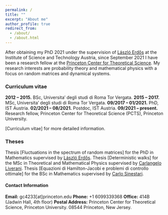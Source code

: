 ```yaml
---
permalink: /
title: ""
excerpt: "About me"
author_profile: true
redirect_from: 
  - /about/
  - /about.html
---
```


After obtaining my PhD 2021 under the supervision of [László Erdős](https://ist.ac.at/en/research/erdoes-group/) at the Institute of Science and Technology Austria, since September 2021 I have been a research fellow at the [Princeton Center for Theoretical Science](https://pcts.princeton.edu). My research interests are probability theory and mathematical physics with a focus on random matrices and dynamical systems.



### **Curriculum vitae**

**2012 – 2015.** BSc, Universita’ degli studi di Roma Tor Vergata.
**2015 – 2017.** MSc, Universita’ degli studi di Roma Tor Vergata.
**09/2017 – 01/2021.** PhD, IST Austria.
**02/2021 – 08/2021.** Postdoc, IST Austria.
**09/2021 – present.** Research fellow, Princeton Center for Theoretical Science (PCTS), Princeton University.  

[Curriculum vitae] for more detailed information.

### **Theses**

Thesis [Fluctuations in the spectrum of random matrices] for the PhD in Mathematics supervised by [László Erdős](https://ist.ac.at/en/research/erdoes-group/).
Thesis [Deterministic walks] for the MSc in Theoretical and Mathematical Physics supervised by [Carlangelo Liverani](https://www.mat.uniroma2.it/~liverani/).
Thesis [Equazioni di Hamilton-Jacobi e problemi di controllo ottimale] for the BSc in Mathematics supervised by [Carlo Sinestari](https://www.mat.uniroma2.it/~sinestra/).


#### **Contact Information**

**Email:** gc4233[at]princeton.edu
**Phone:** +1 6099339368
**Office:** 414B (Jadwin Hall, 4th floor)
**Postal Address:**
Princeton Center for Theoretical Science, Princeton University.
08544 Princeton, New Jersey.


